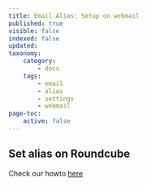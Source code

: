 ```yaml
---
title: Email Alias: Setup on webmail
published: true
visible: false
indexed: false
updated:
taxonomy:
    category:
        - docs
    tags:
        - email
        - alias
        - settings
        - webmail
page-toc:
    active: false
---
```


## Set alias on Roundcube

Check our howto [here](https://howto.disroot.org/it/tutorials/email/webmail/roundcube/settings/identities)